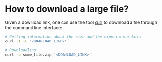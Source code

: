 # How to download a large file?

Given a download link, one can use the tool [curl](https://en.wikipedia.org/wiki/CURL) to download a file through the command line interface:


```sh
# Getting information about the size and the experiation date:
curl -I -L '<DOANLOAD_LINK>'

# Downloadling:
curl -o some_file.zip '<DOANLOAD_LINK>' 
```
